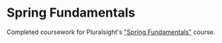 # Spring Fundamentals
Completed coursework for Pluralsight's ["Spring Fundamentals"](https://www.pluralsight.com/courses/spring-fundamentals) course.
